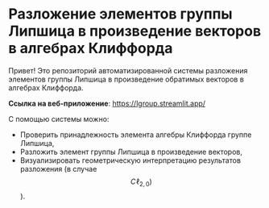 <script async src="https://cdnjs.cloudflare.com/ajax/libs/mathjax/2.7.7/MathJax.js?config=TeX-MML-AM_CHTML"></script>

# Разложение элементов группы Липшица в произведение векторов в алгебрах Клиффорда

Привет! Это репозиторий автоматизированной системы разложения элементов группы Липшица в произведение обратимых векторов в алгебрах Клиффорда.

**Ссылка на веб-приложение**: https://lgroup.streamlit.app/

С помощью системы можно:
* Проверить принадлежность элемента алгебры Клиффорда группе Липшица,
* Разложить элемент группы Липшица в произведение векторов,
* Визуализировать геометрическую интерпретацию результатов разложения (в случае $$C\!\ell_{2,0})$$).


